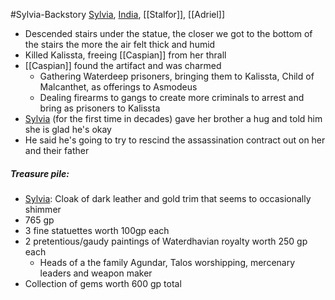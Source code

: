 #Sylvia-Backstory 
[Sylvia](PCs/Past/Sylvia.md), [India](PCs/Current/India.md), [[Stalfor]], [[Adriel]]

- Descended stairs under the statue, the closer we got to the bottom of the stairs the more the air felt thick and humid
- Killed Kalissta, freeing [[Caspian]] from her thrall
- [[Caspian]] found the artifact and was charmed
	- Gathering Waterdeep prisoners, bringing them to Kalissta, Child of Malcanthet, as offerings to Asmodeus
	- Dealing firearms to gangs to create more criminals to arrest and bring as prisoners to Kalissta
- [Sylvia](PCs/Past/Sylvia.md) (for the first time in decades) gave her brother a hug and told him she is glad he's okay
- He said he's going to try to rescind the assassination contract out on her and their father

##### Treasure pile:
- [Sylvia](PCs/Past/Sylvia.md): Cloak of dark leather and gold trim that seems to occasionally shimmer
- 765 gp
- 3 fine statuettes worth 100gp each
- 2 pretentious/gaudy paintings of Waterdhavian royalty worth 250 gp each
	- Heads of a the family Agundar, Talos worshipping, mercenary leaders and weapon maker
- Collection of gems worth 600 gp total